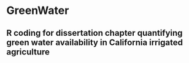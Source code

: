 # GreenWater
## R coding for dissertation chapter quantifying green water availability in California irrigated agriculture